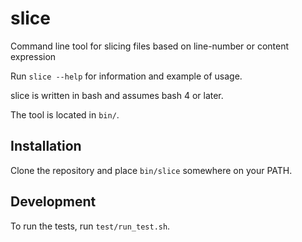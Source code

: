 # slice
Command line tool for slicing files based on line-number or content expression

Run `slice --help` for information and example of usage.

slice is written in bash and assumes bash 4 or later.

The tool is located in `bin/`.

## Installation
Clone the repository and place `bin/slice` somewhere on your PATH.

## Development
To run the tests, run `test/run_test.sh`.
